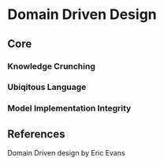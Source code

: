 # Domain Driven Design

## Core
### Knowledge Crunching

### Ubiqitous Language

### Model Implementation Integrity



## References
Domain Driven design by Eric Evans